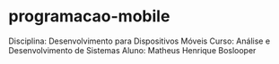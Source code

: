 # programacao-mobile

Disciplina: Desenvolvimento para Dispositivos Móveis
Curso: Análise e Desenvolvimento de Sistemas
Aluno: Matheus Henrique Boslooper
